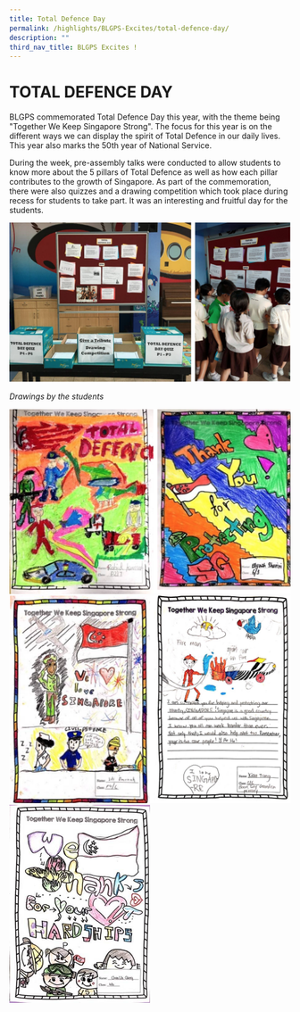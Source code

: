 ```yaml
---
title: Total Defence Day
permalink: /highlights/BLGPS-Excites/total-defence-day/
description: ""
third_nav_title: BLGPS Excites !
---
```

# TOTAL DEFENCE DAY
BLGPS commemorated Total Defence Day this year, with the theme being "Together We Keep Singapore Strong". The focus for this year is on the different ways we can display the spirit of Total Defence in our daily lives. This year also marks the 50th year of National Service.    

During the week, pre-assembly talks were conducted to allow students to know more about the 5 pillars of Total Defence as well as how each pillar contributes to the growth of Singapore. As part of the commemoration, there were also quizzes and a drawing competition which took place during recess for students to take part. It was an interesting and fruitful day for the students.

![](/images/total%20defence.png)

*Drawings by the students*

![](/images/Total%20Defence%20Drawing%201.png)
![](/images/Total%20Defence%20Drawing%202.png)
<img src="/images/TDD%20Drawing%20Competition_5.jpg" 
     style="width:50%">